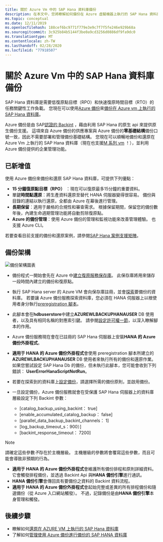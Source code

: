 ```yaml
---
title: 關於 Azure Vm 中的 SAP Hana 資料庫備份
description: 在本文中，您將瞭解如何備份在 Azure 虛擬機器上執行的 SAP Hana 資料庫。
ms.topic: conceptual
ms.date: 12/11/2019
ms.openlocfilehash: 188cef6bc9771f779e3e9c7f7f5fe246e929b68a
ms.sourcegitcommit: 3c925b84b5144f3be0a9cd3256d0886df9fa9dc0
ms.translationtype: MT
ms.contentlocale: zh-TW
ms.lasthandoff: 02/28/2020
ms.locfileid: "77918507"
---
```

# <a name="about-sap-hana-database-backup-in-azure-vms"></a>關於 Azure Vm 中的 SAP Hana 資料庫備份

SAP Hana 資料庫是需要低復原點目標（RPO）和快速復原時間目標（RTO）的任務關鍵性工作負載。 您現在可以使用[Azure 備份](https://docs.microsoft.com/azure/backup/backup-overview)來[備份在 Azure vm 上執行的 SAP Hana 資料庫](https://docs.microsoft.com/azure/backup/tutorial-backup-sap-hana-db)。

Azure 備份是由 SAP[認證的 Backint](https://www.sap.com/dmc/exp/2013_09_adpd/enEN/#/d/solutions?id=8f3fd455-a2d7-4086-aa28-51d8870acaa5) ，藉由利用 SAP Hana 的原生 api 來提供原生備份支援。 這項來自 Azure 備份的供應專案與 Azure 備份的**零基礎結構**備份口號一致，因此不需要部署和管理備份基礎結構。 您現在可以順暢地備份和還原在 Azure Vm 上執行的 SAP Hana 資料庫（現在也支援[M 系列 vm](../virtual-machines/m-series.md) ！），並利用 Azure 備份提供的企業管理功能。

## <a name="added-value"></a>已新增值

使用 Azure 備份來備份和還原 SAP Hana 資料庫，可提供下列優點：

* **15 分鐘復原點目標（RPO）** ：現在可以復原最多15分鐘的重要資料。
* 單鍵**時間點還原**：將生產資料還原至替代 HANA 伺服器變得很容易。 備份與目錄的連結以執行還原，全都由 Azure 在幕後進行管理。
* **長期保留**：適用于嚴格的合規性和審查需求。 根據保留期間，保留您的備份數年後，內建生命週期管理功能將自動剪除復原點。
* **Azure 的備份管理**：使用 Azure 備份的管理和監視功能來改善管理體驗。 也支援 Azure CLI。

若要查看目前支援的備份和還原案例，請參閱[SAP Hana 案例支援矩陣](https://docs.microsoft.com/azure/backup/sap-hana-backup-support-matrix#scenario-support)。

## <a name="backup-architecture"></a>備份架構

![備份架構圖表](./media/sap-hana-db-about/backup-architecture.png)

* 備份程式一開始會先在 Azure 中[建立復原服務保存庫](https://docs.microsoft.com/azure/backup/tutorial-backup-sap-hana-db#create-a-recovery-service-vault)。 此保存庫將用來儲存一段時間內建立的備份和復原點。
* 執行 SAP Hana server 的 Azure VM 會向保存庫註冊，並會[探索](https://docs.microsoft.com/azure/backup/tutorial-backup-sap-hana-db#discover-the-databases)要備份的資料庫。 若要讓 Azure 備份服務探索資料庫，您必須在 HANA 伺服器上以根使用者身分執行[preregistration 腳本](https://aka.ms/scriptforpermsonhana)。
* 此腳本會在**hdbuserstore**中建立**AZUREWLBACKUPHANAUSER** DB 使用者，以及具有相同名稱的對應索引鍵。 請參閱[設定許可權一節](https://docs.microsoft.com/azure/backup/tutorial-backup-sap-hana-db#setting-up-permissions)，以深入瞭解腳本的作用。
* Azure 備份服務現在會在已註冊的 SAP Hana 伺服器上安裝**HANA 的 Azure 備份外掛程式**。
* **適用于 HANA 的 Azure 備份外掛程式**會使用 preregistration 腳本所建立的**AZUREWLBACKUPHANAUSER** DB 使用者來執行所有的備份和還原作業。 如果您嘗試設定 SAP Hana Db 的備份，但未執行此腳本，您可能會收到下列錯誤： **UserErrorHanaScriptNotRun**。
* 若要在探索到的資料庫上[設定備份](https://docs.microsoft.com/azure/backup/tutorial-backup-sap-hana-db#configure-backup)，請選擇所需的備份原則，並啟用備份。

* 一旦設定備份，Azure 備份服務就會在受保護 SAP Hana 伺服器上的資料庫層級設定下列 Backint 參數：
  * [catalog_backup_using_backint： true]
  * [enable_accumulated_catalog_backup： false]
  * [parallel_data_backup_backint_channels： 1]
  * [log_backup_timeout_s：900）]
  * [backint_response_timeout： 7200]

>[!NOTE]
>請確定這些參數*不*存在於主機層級。 主機層級的參數將會覆寫這些參數，而且可能會導致非預期的行為。
>

* **適用于 HANA 的 Azure 備份外掛程式**會維護所有備份排程和原則詳細資料。 它會觸發排程備份，並透過 Backint Api 與**HANA 備份引擎**進行通訊。
* **HANA 備份引擎**會傳回具有要備份之資料的 Backint 資料流程。
* **適用于 HANA 的 Azure 備份外掛程式**會起始完整或差異的所有排程備份和隨選備份（從 Azure 入口網站觸發）。 不過，記錄備份是由**HANA 備份引擎**本身管理和觸發。

## <a name="next-steps"></a>後續步驟

* 瞭解如何[還原在 AZURE VM 上執行的 SAP Hana 資料庫](https://docs.microsoft.com/azure/backup/sap-hana-db-restore)
* 了解如何[管理使用 Azure 備份進行備份的 SAP HANA 資料庫](https://docs.microsoft.com/azure/backup/sap-hana-db-manage)
